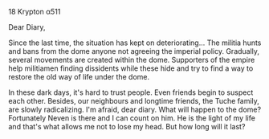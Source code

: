 18 Krypton α511

Dear Diary,

Since the last time, the situation has kept on deteriorating... The militia hunts and bans from the dome anyone not agreeing the imperial policy. Gradually, several movements are created within the dome. Supporters of the empire help militiamen finding dissidents while these hide and try to find a way to restore the old way of life under the dome.

In these dark days, it's hard to trust people. Even friends begin to suspect each other. Besides, our neighbours and longtime friends, the Tuche family, are slowly radicalizing. I'm afraid, dear diary. What will happen to the dome? Fortunately Neven is there and I can count on him. He is the light of my life and that's what allows me not to lose my head. But how long will it last?

